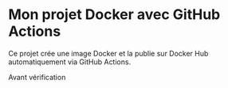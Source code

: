 # Mon projet Docker avec GitHub Actions

Ce projet crée une image Docker et la publie sur Docker Hub automatiquement via GitHub Actions.

Avant vérification